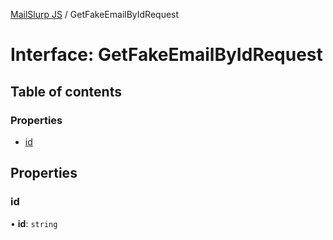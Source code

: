 [MailSlurp JS](../README.md) / GetFakeEmailByIdRequest

# Interface: GetFakeEmailByIdRequest

## Table of contents

### Properties

- [id](GetFakeEmailByIdRequest.md#id)

## Properties

### id

• **id**: `string`
